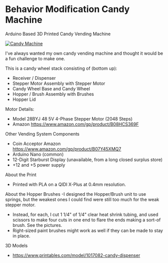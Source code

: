 # Behavior Modification Candy Machine
 Arduino Based 3D Printed Candy Vending Machine

[![Candy Machine](https://i.ytimg.com/vi/r2tifp0YCdo/maxresdefault.jpg)](https://youtube.com/shorts/r2tifp0YCdo "Candy Machine") 

I've always wanted my own candy vending machine and thought it would be a fun challenge to make one.

This is a candy wheel stack consisting of (bottom up):
- Receiver / Dispenser
- Stepper Motor Assembly with Stepper Motor
- Candy Wheel Base and Candy Wheel
- Hopper / Brush Assembly with Brushes
- Hopper Lid

Motor Details:
- Model 28BYJ 48 5V 4-Phase Stepper Motor (2048 Steps)
- Amazon https://www.amazon.com/gp/product/B08HCS369F

Other Vending System Components
- Coin Acceptor Amazon https://www.amazon.com/gp/product/B07Y45XMQ7
- Arduino Nano (common)
- 12-Digit Starburst Display (unavailable, from a long closed surplus store)
- +12 and +5 power supply

About the Print
- Printed with PLA on a QIDI X-Plus at 0.4mm resolution.

About the Hopper Brushes
-I designed the Hopper/Brush unit to use springs, but the weakest ones I could find were still too much for the weak stepper motor. 
- Instead, for each, I cut 1 1/4" of 1/4" clear heat shrink tubing, and used scissors to make four cuts in one end to flare the ends making a sort-of brush. See the pictures. 
- Right-sized paint brushes might work as well if they can be made to stay in place.

3D Models
- https://www.printables.com/model/1017082-candy-dispenser
